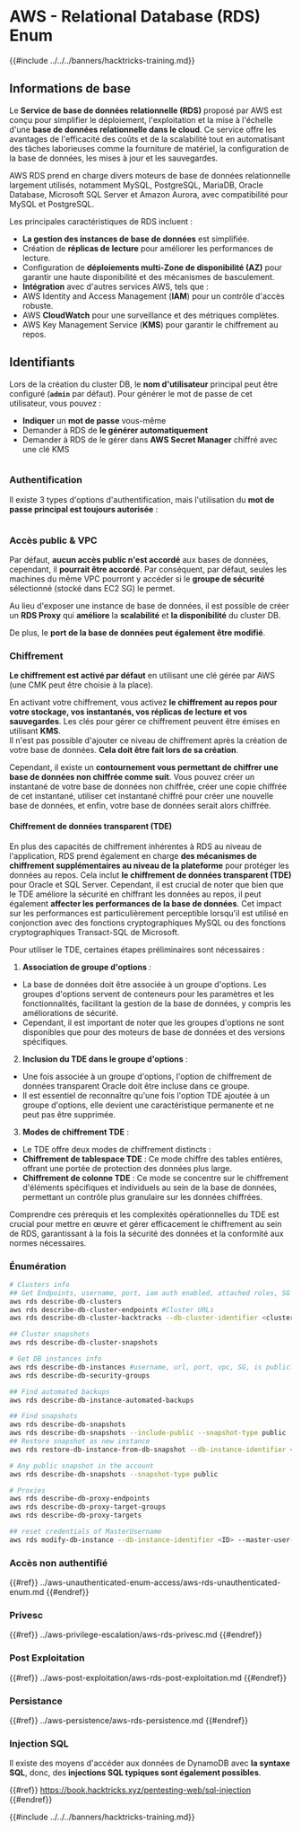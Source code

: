 # AWS - Relational Database (RDS) Enum

{{#include ../../../banners/hacktricks-training.md}}

## Informations de base

Le **Service de base de données relationnelle (RDS)** proposé par AWS est conçu pour simplifier le déploiement, l'exploitation et la mise à l'échelle d'une **base de données relationnelle dans le cloud**. Ce service offre les avantages de l'efficacité des coûts et de la scalabilité tout en automatisant des tâches laborieuses comme la fourniture de matériel, la configuration de la base de données, les mises à jour et les sauvegardes.

AWS RDS prend en charge divers moteurs de base de données relationnelle largement utilisés, notamment MySQL, PostgreSQL, MariaDB, Oracle Database, Microsoft SQL Server et Amazon Aurora, avec compatibilité pour MySQL et PostgreSQL.

Les principales caractéristiques de RDS incluent :

- **La gestion des instances de base de données** est simplifiée.
- Création de **réplicas de lecture** pour améliorer les performances de lecture.
- Configuration de **déploiements multi-Zone de disponibilité (AZ)** pour garantir une haute disponibilité et des mécanismes de basculement.
- **Intégration** avec d'autres services AWS, tels que :
- AWS Identity and Access Management (**IAM**) pour un contrôle d'accès robuste.
- AWS **CloudWatch** pour une surveillance et des métriques complètes.
- AWS Key Management Service (**KMS**) pour garantir le chiffrement au repos.

## Identifiants

Lors de la création du cluster DB, le **nom d'utilisateur** principal peut être configuré (**`admin`** par défaut). Pour générer le mot de passe de cet utilisateur, vous pouvez :

- **Indiquer** un **mot de passe** vous-même
- Demander à RDS de **le générer automatiquement**
- Demander à RDS de le gérer dans **AWS Secret Manager** chiffré avec une clé KMS

<figure><img src="../../../images/image (144).png" alt=""><figcaption></figcaption></figure>

### Authentification

Il existe 3 types d'options d'authentification, mais l'utilisation du **mot de passe principal est toujours autorisée** :

<figure><img src="../../../images/image (227).png" alt=""><figcaption></figcaption></figure>

### Accès public & VPC

Par défaut, **aucun accès public n'est accordé** aux bases de données, cependant, il **pourrait être accordé**. Par conséquent, par défaut, seules les machines du même VPC pourront y accéder si le **groupe de sécurité** sélectionné (stocké dans EC2 SG) le permet.

Au lieu d'exposer une instance de base de données, il est possible de créer un **RDS Proxy** qui **améliore** la **scalabilité** et **la disponibilité** du cluster DB.

De plus, le **port de la base de données peut également être modifié**.

### Chiffrement

**Le chiffrement est activé par défaut** en utilisant une clé gérée par AWS (une CMK peut être choisie à la place).

En activant votre chiffrement, vous activez **le chiffrement au repos pour votre stockage, vos instantanés, vos réplicas de lecture et vos sauvegardes**. Les clés pour gérer ce chiffrement peuvent être émises en utilisant **KMS**.\
Il n'est pas possible d'ajouter ce niveau de chiffrement après la création de votre base de données. **Cela doit être fait lors de sa création**.

Cependant, il existe un **contournement vous permettant de chiffrer une base de données non chiffrée comme suit**. Vous pouvez créer un instantané de votre base de données non chiffrée, créer une copie chiffrée de cet instantané, utiliser cet instantané chiffré pour créer une nouvelle base de données, et enfin, votre base de données serait alors chiffrée.

#### Chiffrement de données transparent (TDE)

En plus des capacités de chiffrement inhérentes à RDS au niveau de l'application, RDS prend également en charge **des mécanismes de chiffrement supplémentaires au niveau de la plateforme** pour protéger les données au repos. Cela inclut **le chiffrement de données transparent (TDE)** pour Oracle et SQL Server. Cependant, il est crucial de noter que bien que le TDE améliore la sécurité en chiffrant les données au repos, il peut également **affecter les performances de la base de données**. Cet impact sur les performances est particulièrement perceptible lorsqu'il est utilisé en conjonction avec des fonctions cryptographiques MySQL ou des fonctions cryptographiques Transact-SQL de Microsoft.

Pour utiliser le TDE, certaines étapes préliminaires sont nécessaires :

1. **Association de groupe d'options** :
- La base de données doit être associée à un groupe d'options. Les groupes d'options servent de conteneurs pour les paramètres et les fonctionnalités, facilitant la gestion de la base de données, y compris les améliorations de sécurité.
- Cependant, il est important de noter que les groupes d'options ne sont disponibles que pour des moteurs de base de données et des versions spécifiques.
2. **Inclusion du TDE dans le groupe d'options** :
- Une fois associée à un groupe d'options, l'option de chiffrement de données transparent Oracle doit être incluse dans ce groupe.
- Il est essentiel de reconnaître qu'une fois l'option TDE ajoutée à un groupe d'options, elle devient une caractéristique permanente et ne peut pas être supprimée.
3. **Modes de chiffrement TDE** :
- Le TDE offre deux modes de chiffrement distincts :
- **Chiffrement de tablespace TDE** : Ce mode chiffre des tables entières, offrant une portée de protection des données plus large.
- **Chiffrement de colonne TDE** : Ce mode se concentre sur le chiffrement d'éléments spécifiques et individuels au sein de la base de données, permettant un contrôle plus granulaire sur les données chiffrées.

Comprendre ces prérequis et les complexités opérationnelles du TDE est crucial pour mettre en œuvre et gérer efficacement le chiffrement au sein de RDS, garantissant à la fois la sécurité des données et la conformité aux normes nécessaires.

### Énumération
```bash
# Clusters info
## Get Endpoints, username, port, iam auth enabled, attached roles, SG
aws rds describe-db-clusters
aws rds describe-db-cluster-endpoints #Cluster URLs
aws rds describe-db-cluster-backtracks --db-cluster-identifier <cluster-name>

## Cluster snapshots
aws rds describe-db-cluster-snapshots

# Get DB instances info
aws rds describe-db-instances #username, url, port, vpc, SG, is public?
aws rds describe-db-security-groups

## Find automated backups
aws rds describe-db-instance-automated-backups

## Find snapshots
aws rds describe-db-snapshots
aws rds describe-db-snapshots --include-public --snapshot-type public
## Restore snapshot as new instance
aws rds restore-db-instance-from-db-snapshot --db-instance-identifier <ID> --db-snapshot-identifier <ID> --availability-zone us-west-2a

# Any public snapshot in the account
aws rds describe-db-snapshots --snapshot-type public

# Proxies
aws rds describe-db-proxy-endpoints
aws rds describe-db-proxy-target-groups
aws rds describe-db-proxy-targets

## reset credentials of MasterUsername
aws rds modify-db-instance --db-instance-identifier <ID> --master-user-password <NewPassword> --apply-immediately
```
### Accès non authentifié

{{#ref}}
../aws-unauthenticated-enum-access/aws-rds-unauthenticated-enum.md
{{#endref}}

### Privesc

{{#ref}}
../aws-privilege-escalation/aws-rds-privesc.md
{{#endref}}

### Post Exploitation

{{#ref}}
../aws-post-exploitation/aws-rds-post-exploitation.md
{{#endref}}

### Persistance

{{#ref}}
../aws-persistence/aws-rds-persistence.md
{{#endref}}

### Injection SQL

Il existe des moyens d'accéder aux données de DynamoDB avec **la syntaxe SQL**, donc, des **injections SQL typiques sont également possibles**.

{{#ref}}
https://book.hacktricks.xyz/pentesting-web/sql-injection
{{#endref}}

{{#include ../../../banners/hacktricks-training.md}}
